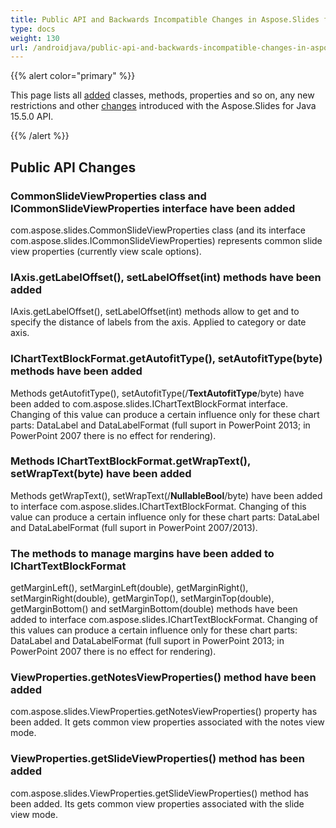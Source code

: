 ```yaml
---
title: Public API and Backwards Incompatible Changes in Aspose.Slides for Java 15.5.0
type: docs
weight: 130
url: /androidjava/public-api-and-backwards-incompatible-changes-in-aspose-slides-for-java-15-5-0/
---
```


{{% alert color="primary" %}} 

This page lists all [added](/slides/androidjava/public-api-and-backwards-incompatible-changes-in-aspose-slides-for-java-15-5-0/) classes, methods, properties and so on, any new restrictions and other [changes](/slides/androidjava/public-api-and-backwards-incompatible-changes-in-aspose-slides-for-java-15-5-0/) introduced with the Aspose.Slides for Java 15.5.0 API.

{{% /alert %}} 
## **Public API Changes**
### **CommonSlideViewProperties class and ICommonSlideViewProperties interface have been added**
com.aspose.slides.CommonSlideViewProperties class (and its interface com.aspose.slides.ICommonSlideViewProperties) represents common slide view properties (currently view scale options).
### **IAxis.getLabelOffset(), setLabelOffset(int) methods have been added**
IAxis.getLabelOffset(), setLabelOffset(int) methods allow to get and to specify the distance of labels from the axis. Applied to category or date axis.
### **IChartTextBlockFormat.getAutofitType(), setAutofitType(byte) methods have been added**
Methods getAutofitType(), setAutofitType(/**TextAutofitType**/byte) have been added to com.aspose.slides.IChartTextBlockFormat interface.
Changing of this value can produce a certain influence only for these chart parts: DataLabel and DataLabelFormat (full suport in PowerPoint 2013; in PowerPoint 2007 there is no effect for rendering).
### **Methods IChartTextBlockFormat.getWrapText(), setWrapText(byte) have been added**
Methods getWrapText(), setWrapText(/**NullableBool**/byte) have been added to interface com.aspose.slides.IChartTextBlockFormat.
Changing of this value can produce a certain influence only for these chart parts: DataLabel and DataLabelFormat (full suport in PowerPoint 2007/2013).
### **The methods to manage margins have been added to IChartTextBlockFormat**
getMarginLeft(), setMarginLeft(double), getMarginRight(), setMarginRight(double), getMarginTop(), setMarginTop(double), getMarginBottom() and setMarginBottom(double) methods have been added to interface com.aspose.slides.IChartTextBlockFormat.
Changing of this values can produce a certain influence only for these chart parts: DataLabel and DataLabelFormat (full suport in PowerPoint 2013; in PowerPoint 2007 there is no effect for rendering).
### **ViewProperties.getNotesViewProperties() method have been added**
com.aspose.slides.ViewProperties.getNotesViewProperties() property has been added. It gets common view properties associated with the notes view mode.
### **ViewProperties.getSlideViewProperties() method has been added**
com.aspose.slides.ViewProperties.getSlideViewProperties() method has been added. Its gets common view properties associated with the slide view mode.
